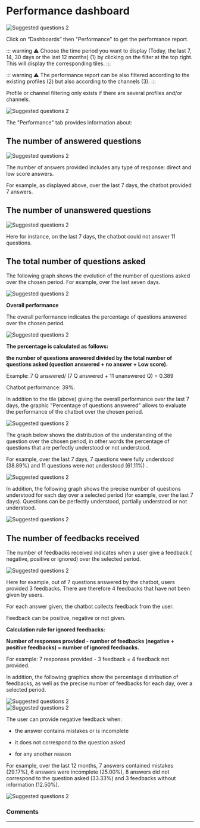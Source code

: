# Performance dashboard

<div class="image_center">
  <img :src="$withBase('/assets/img/en/dashboards/performance1.png')" alt="Suggested questions 2">
</div>

Click on “Dashboards” then "Performance" to get the performance report.

::: warning ⚠️
Choose the time period you want to display (Today, the last 7, 14, 30 days or
the last 12 months) (1) by clicking on the filter at the top right. This will
display the corresponding tiles.
:::

::: warning ⚠️
The performance report can be also filtered according to the existing profiles
(2) but also according to the channels (3).
:::

Profile or channel filtering only exists if there are several profiles and/or
channels.

<div class="image_center">
  <img :src="$withBase('/assets/img/en/dashboards/performance2.png')" alt="Suggested questions 2">
</div>




The "Performance" tab provides information about:

## The number of answered questions

<div class="image_center">
  <img :src="$withBase('/assets/img/en/dashboards/performance3.png')" alt="Suggested questions 2">
</div>



The number of answers provided includes any type of response: direct and low
score answers.

For example, as displayed above, over the last 7 days, the chatbot provided 7
answers.

## The number of unanswered questions

<div class="image_center">
  <img :src="$withBase('/assets/img/en/dashboards/performance4.png')" alt="Suggested questions 2">
</div>



Here for instance, on the last 7 days, the chatbot could not answer 11
questions.

## The total number of questions asked

The following graph shows the evolution of the number of questions asked over
the chosen period. For example, over the last seven days.

<div class="image_center">
  <img :src="$withBase('/assets/img/en/dashboards/performance5.png')" alt="Suggested questions 2">
</div>



**Overall performance**

The overall performance indicates the percentage of questions answered over the
chosen period.

<div class="image_center">
  <img :src="$withBase('/assets/img/en/dashboards/performance6.png')" alt="Suggested questions 2">
</div>



**The percentage is calculated as follows:**

**the number of questions answered divided by the total number of questions asked (question answered + no answer + Low score).**

Example: 7 Q answered/ (7 Q answered + 11 unanswered Q) = 0.389

Chatbot performance: 39%.

In addition to the tile (above) giving the overall performance over the last 7
days, the graphic "Percentage of questions answered" allows to evaluate the
performance of the chatbot over the chosen period.

<div class="image_center">
  <img :src="$withBase('/assets/img/en/dashboards/performance7.png')" alt="Suggested questions 2">
</div>



The graph below shows the distribution of the understanding of the question over
the chosen period, in other words the percentage of questions that are perfectly
understood or not understood.

For example, over the last 7 days, 7 questions were fully understood (38.89%)
and 11 questions were not understood (61.11%) .

<div class="image_center">
  <img :src="$withBase('/assets/img/en/dashboards/performance8.png')" alt="Suggested questions 2">
</div>



In addition, the following graph shows the precise number of questions
understood for each day over a selected period (for example, over the last 7
days). Questions can be perfectly understood, partially understood or not
understood.

<div class="image_center">
  <img :src="$withBase('/assets/img/en/dashboards/performance9.png')" alt="Suggested questions 2">
</div>



## The number of feedbacks received

The number of feedbacks received indicates when a user give a feedback (
negative, positive or ignored) over the selected period.

<div class="image_center">
  <img :src="$withBase('/assets/img/en/dashboards/performance10.png')" alt="Suggested questions 2">
</div>



Here for example, out of 7 questions answered by the chatbot, users provided 3
feedbacks. There are therefore 4 feedbacks that have not been given by users.

For each answer given, the chatbot collects feedback from the user.

Feedback can be positive, negative or not given.

**Calculation rule for ignored feedbacks:**

**Number of responses provided - number of feedbacks (negative + positive
feedbacks) = number of ignored feedbacks.**

For example: 7 responses provided - 3 feedback = 4 feedback not provided.

In addition, the following graphics show the percentage distribution of
feedbacks, as well as the precise number of feedbacks for each day, over a
selected period.

<div class="image_center">
  <img :src="$withBase('/assets/img/en/dashboards/performance11.png')" alt="Suggested questions 2">
</div>


<div class="image_center">
  <img :src="$withBase('/assets/img/en/dashboards/performance12.png')" alt="Suggested questions 2">
</div>



The user can provide negative feedback when:

-   the answer contains mistakes or is incomplete

-   it does not correspond to the question asked

-   for any another reason

For example, over the last 12 months, 7 answers contained mistakes (29.17%), 6
answers were incomplete (25.00%), 8 answers did not correspond to the question
asked (33.33%) and 3 feedbacks without information (12.50%).

<div class="image_center">
  <img :src="$withBase('/assets/img/en/dashboards/performance13.png')" alt="Suggested questions 2">
</div>



### Comments
---
<Commentaire />
